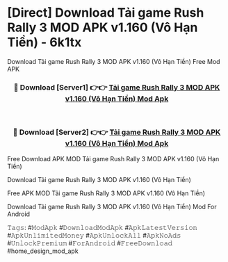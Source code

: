 # [Direct] Download Tải game Rush Rally 3 MOD APK v1.160 (Vô Hạn Tiền) - 6k1tx
Download Tải game Rush Rally 3 MOD APK v1.160 (Vô Hạn Tiền) Free Mod APK

<div align="center">
<h3>🔴 Download [Server1] 👉👉 <a href="https://apk-comot.site?title=Tải_game_Rush_Rally_3_MOD_APK_v1.160_(Vô_Hạn_Tiền)">Tải game Rush Rally 3 MOD APK v1.160 (Vô Hạn Tiền) Mod Apk</a></h3><br>

<h3>🔴 Download [Server2] 👉👉 <a href="https://apk-comot.site?title=Tải_game_Rush_Rally_3_MOD_APK_v1.160_(Vô_Hạn_Tiền)">Tải game Rush Rally 3 MOD APK v1.160 (Vô Hạn Tiền) Mod Apk</a></h3>
</div>


Free Download APK MOD Tải game Rush Rally 3 MOD APK v1.160 (Vô Hạn Tiền)

Download Tải game Rush Rally 3 MOD APK v1.160 (Vô Hạn Tiền) 

Free APK MOD Tải game Rush Rally 3 MOD APK v1.160 (Vô Hạn Tiền) 

Download Tải game Rush Rally 3 MOD APK v1.160 (Vô Hạn Tiền) Mod For Android

𝚃𝚊𝚐𝚜: #𝙼𝚘𝚍𝙰𝚙𝚔 #𝙳𝚘𝚠𝚗𝚕𝚘𝚊𝚍𝙼𝚘𝚍𝙰𝚙𝚔 #𝙰𝚙𝚔𝙻𝚊𝚝𝚎𝚜𝚝𝚅𝚎𝚛𝚜𝚒𝚘𝚗 #𝙰𝚙𝚔𝚄𝚗𝚕𝚒𝚖𝚒𝚝𝚎𝚍𝙼𝚘𝚗𝚎𝚢 #𝙰𝚙𝚔𝚄𝚗𝚕𝚘𝚌𝚔𝙰𝚕𝚕 #𝙰𝚙𝚔𝙽𝚘𝙰𝚍𝚜 #𝚄𝚗𝚕𝚘𝚌𝚔𝙿𝚛𝚎𝚖𝚒𝚞𝚖 #𝙵𝚘𝚛𝙰𝚗𝚍𝚛𝚘𝚒𝚍 #𝙵𝚛𝚎𝚎𝙳𝚘𝚠𝚗𝚕𝚘𝚊𝚍 #home_design_mod_apk